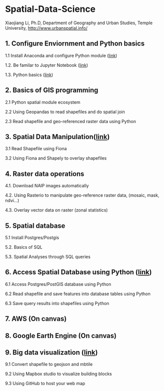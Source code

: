 # Spatial-Data-Science
Xiaojiang Li, Ph.D, Department of Geography and Urban Studies, Temple University, http://www.urbanspatial.info/

## 1. Configure Enviornment and Python basics
1.1 Install Anaconda and configure Python module ([link](lab1-basics-python-spatial-programing/install-anaconda.md))

1.2. Be familar to Jupyter Notebook ([link](lab1-basics-python-spatial-programing/jupyter-notebook.md))

1.3. Python basics ([link](lab1-basics-python-spatial-programing/Basics-python-spatial-data.ipynb))

## 2. Basics of GIS programming
2.1 Python spatial module ecosystem

2.2 Using Geopandas to read shapefiles and do spatial join

2.3 Read shapefile and geo-referenced raster data using Python


## 3. Spatial Data Manipulation([link](lab3-advanced-vector-manipulation/SpatialAnalysis_Fiona_Shapely.ipynb))
3.1 Read Shapefile using Fiona

3.2 Using Fiona and Shapely to overlay shapefiles


## 4. Raster data operations
4.1. Download NAIP images automatically

4.2. Using Rasterio to manipulate geo-reference raster data, (mosaic, mask, ndvi...)

4.3. Overlay vector data on raster (zonal statistics)


## 5. Spatial database
5.1 Install Postgres/Postgis

5.2. Basics of SQL

5.3. Spatial Analyses through SQL queries

## 6. Access Spatial Database using Python ([link](lab6-access-db-python/querydb_python.ipynb))
6.1 Access Postgres/PostGIS database using Python

6.2 Read shapefile and save features into database tables using Python

6.3 Save query results into shapefiles using Python

## 7. AWS (On canvas)
## 8. Google Earth Engine (On canvas)
## 9. Big data visualization ([link](lab9-geoviz/lab9.buildingblock_viz.md))
9.1 Convert shapefile to geojson and mbtile

9.2 Using Mapbox studio to visualize building blocks

9.3 Using GitHub to host your web map


